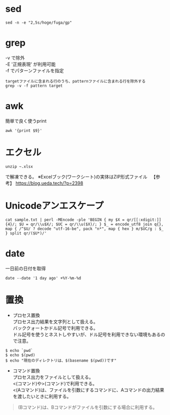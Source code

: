 # sed
```
sed -n -e "2,5s/hoge/fuga/gp"
```
# grep
-v で除外  
-E '正規表現' が利用可能  
-f でパターンファイルを指定  
```
targetファイルに含まれる行のうち、patternファイルに含まれる行を除外する
grep -v -f pattern target
```
# awk
簡単で良く使うprint
```
awk '{print $9}'
```
# エクセル
```
unzip ~.xlsx
```
で解凍できる。
※Excelブック(ワークシート)の実体はZIP形式ファイル  
【参考】 https://blog.ueda.tech/?p=2398  

# Unicodeアンエスケープ
```
cat sample.txt | perl -MEncode -ple 'BEGIN { my $X = qr/[[:xdigit:]]{4}/; $U = qr/\\u$X/; $UC = qr/\\u($X)/; } $_ = encode_utf8 join q{}, map { /^$U/ ? decode "utf-16-be", pack "n*", map { hex } m/$UC/g : $_ } split qr/($U*)/'
```

# date
一日前の日付を取得  
```
date --date '1 day ago' +%Y-%m-%d
```

# 置換
- プロセス置換  
プロセス出力結果を文字列として扱える。  
バッククォートかドル記号で利用できる。  
ドル記号を使うとネストしやすいが、ドル記号を利用できない環境もあるので注意。  
```  
$ echo `pwd`  
$ echo $(pwd)  
$ echo "現在のディレクトリは、$(basename $(pwd))です"  
```  
- コマンド置換  
プロセス出力をファイルとして扱える。  
<(コマンド)や>(コマンド)で利用できる。  
<(Aコマンド)は、ファイルを引数にするコマンドに、Aコマンドの出力結果を渡したいときに利用する。  
>(Bコマンド)は、Bコマンドがファイルを引数にする場合に利用する。  
